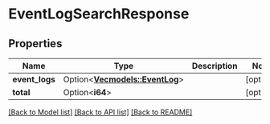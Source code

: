 # EventLogSearchResponse

## Properties

Name | Type | Description | Notes
------------ | ------------- | ------------- | -------------
**event_logs** | Option<[**Vec<models::EventLog>**](EventLog.md)> |  | [optional]
**total** | Option<**i64**> |  | [optional]

[[Back to Model list]](../README.md#documentation-for-models) [[Back to API list]](../README.md#documentation-for-api-endpoints) [[Back to README]](../README.md)


